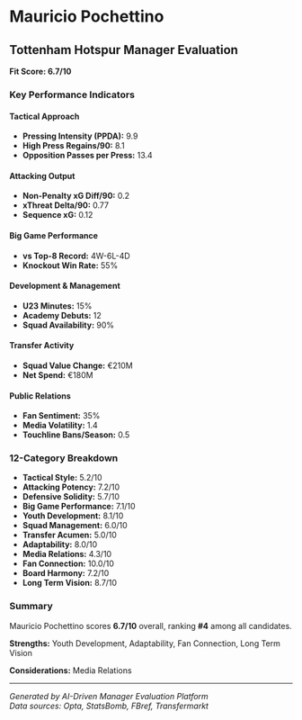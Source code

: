 # Mauricio Pochettino
## Tottenham Hotspur Manager Evaluation

**Fit Score: 6.7/10**

### Key Performance Indicators

#### Tactical Approach
- **Pressing Intensity (PPDA):** 9.9
- **High Press Regains/90:** 8.1
- **Opposition Passes per Press:** 13.4

#### Attacking Output  
- **Non-Penalty xG Diff/90:** 0.2
- **xThreat Delta/90:** 0.77
- **Sequence xG:** 0.12

#### Big Game Performance
- **vs Top-8 Record:** 4W-6L-4D
- **Knockout Win Rate:** 55%

#### Development & Management
- **U23 Minutes:** 15%
- **Academy Debuts:** 12
- **Squad Availability:** 90%

#### Transfer Activity
- **Squad Value Change:** €210M
- **Net Spend:** €180M

#### Public Relations
- **Fan Sentiment:** 35%
- **Media Volatility:** 1.4
- **Touchline Bans/Season:** 0.5

### 12-Category Breakdown

- **Tactical Style:** 5.2/10
- **Attacking Potency:** 7.2/10
- **Defensive Solidity:** 5.7/10
- **Big Game Performance:** 7.1/10
- **Youth Development:** 8.1/10
- **Squad Management:** 6.0/10
- **Transfer Acumen:** 5.0/10
- **Adaptability:** 8.0/10
- **Media Relations:** 4.3/10
- **Fan Connection:** 10.0/10
- **Board Harmony:** 7.2/10
- **Long Term Vision:** 8.7/10


### Summary

Mauricio Pochettino scores **6.7/10** overall, ranking **#4** among all candidates.

**Strengths:** Youth Development, Adaptability, Fan Connection, Long Term Vision

**Considerations:** Media Relations

---
*Generated by AI-Driven Manager Evaluation Platform*  
*Data sources: Opta, StatsBomb, FBref, Transfermarkt*
